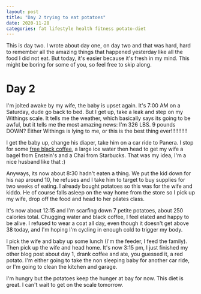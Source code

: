 ```yaml
---
layout: post
title: "Day 2 trying to eat potatoes"
date: 2020-11-28
categories: fat lifestyle health fitness potato-diet
---
```


This is day two. I wrote about day one, on day two and that was hard, hard to remember all the amazing things that happened yesterday like all the food I did not eat. But today, it's easier because it's fresh in my mind. This might be boring for some of you, so feel free to skip along. 

# Day 2 

I'm jolted awake by my wife, the baby is upset again. It's 7:00 AM on a Saturday, dude go back to bed. But I get up, take a leak and step on my Withings scale. It tells me the weather, which basically says its going to be awful, but it tells me the most amazing news: I'm 326 LBS. 9 pounds DOWN? Either Withings is lying to me, or this is the best thing ever!!!!!!!!!!! 

I get the baby up, change his diaper, take him on a car ride to Panera. I stop for some [free black coffee](http://www.adambourg.com/coffee/2020/07/17/free-fuel.html), a large ice water then head to get my wife a bagel from Enstein's and a Chai from Starbucks. That was my idea, I'm a nice husband like that :) 

Anyways, its now about 8:30 hadn't eaten a thing. We put the kid down for his nap around 10, he refuses and I take him to target to buy supplies for two weeks of eating. I already bought potatoes so this was for the wife and kiddo. He of course falls asleep on the way home from the store so I pick up my wife, drop off the food and head to her pilates class. 

It's now about 12:15 and I'm scarfing down 7 petite potatoes, about 250 calories total. Chugging water and black coffee, I feel elated and happy to be alive. I refused to wear a coat all day, even though it doesn't get above 38 today, and I'm hoping I'm cycling in enough cold to trigger my body. 

I pick the wife and baby up some lunch (I'm the feeder, I feed the family). Then pick up the wife and head home. It's now 3:15 pm, I just finished my other blog post about day 1, drank coffee and ate, you guessed it, a red potato. I'm either going to take the non sleeping baby for another car ride, or I'm going to clean the kitchen and garage. 

I'm hungry but the potatoes keep the hunger at bay for now. This diet is great. I can't wait to get on the scale tomorrow. 